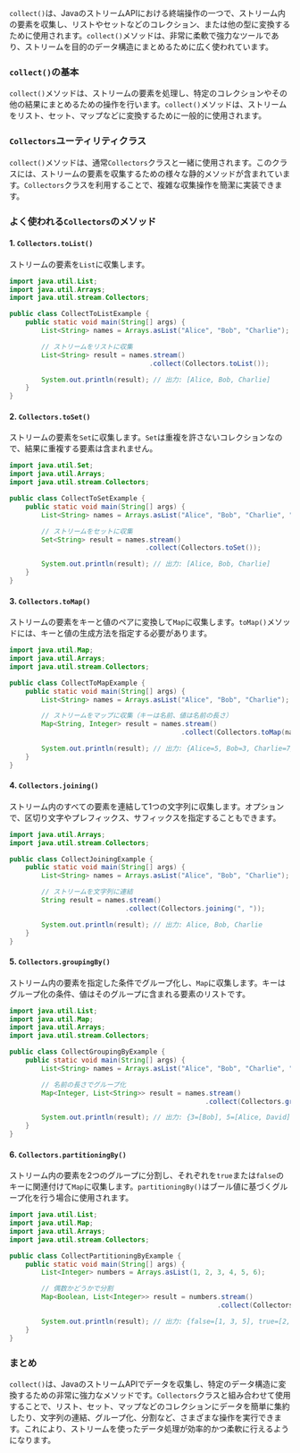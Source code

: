 `collect()`は、JavaのストリームAPIにおける終端操作の一つで、ストリーム内の要素を収集し、リストやセットなどのコレクション、または他の型に変換するために使用されます。`collect()`メソッドは、非常に柔軟で強力なツールであり、ストリームを目的のデータ構造にまとめるために広く使われています。

### `collect()`の基本

`collect()`メソッドは、ストリームの要素を処理し、特定のコレクションやその他の結果にまとめるための操作を行います。`collect()`メソッドは、ストリームをリスト、セット、マップなどに変換するために一般的に使用されます。

### `Collectors`ユーティリティクラス

`collect()`メソッドは、通常`Collectors`クラスと一緒に使用されます。このクラスには、ストリームの要素を収集するための様々な静的メソッドが含まれています。`Collectors`クラスを利用することで、複雑な収集操作を簡潔に実装できます。

### よく使われる`Collectors`のメソッド

#### 1. `Collectors.toList()`

ストリームの要素を`List`に収集します。

```java
import java.util.List;
import java.util.Arrays;
import java.util.stream.Collectors;

public class CollectToListExample {
    public static void main(String[] args) {
        List<String> names = Arrays.asList("Alice", "Bob", "Charlie");

        // ストリームをリストに収集
        List<String> result = names.stream()
                                   .collect(Collectors.toList());

        System.out.println(result); // 出力: [Alice, Bob, Charlie]
    }
}
```

#### 2. `Collectors.toSet()`

ストリームの要素を`Set`に収集します。`Set`は重複を許さないコレクションなので、結果に重複する要素は含まれません。

```java
import java.util.Set;
import java.util.Arrays;
import java.util.stream.Collectors;

public class CollectToSetExample {
    public static void main(String[] args) {
        List<String> names = Arrays.asList("Alice", "Bob", "Charlie", "Alice");

        // ストリームをセットに収集
        Set<String> result = names.stream()
                                  .collect(Collectors.toSet());

        System.out.println(result); // 出力: [Alice, Bob, Charlie]
    }
}
```

#### 3. `Collectors.toMap()`

ストリームの要素をキーと値のペアに変換して`Map`に収集します。`toMap()`メソッドには、キーと値の生成方法を指定する必要があります。

```java
import java.util.Map;
import java.util.Arrays;
import java.util.stream.Collectors;

public class CollectToMapExample {
    public static void main(String[] args) {
        List<String> names = Arrays.asList("Alice", "Bob", "Charlie");

        // ストリームをマップに収集（キーは名前、値は名前の長さ）
        Map<String, Integer> result = names.stream()
                                           .collect(Collectors.toMap(name -> name, name -> name.length()));

        System.out.println(result); // 出力: {Alice=5, Bob=3, Charlie=7}
    }
}
```

#### 4. `Collectors.joining()`

ストリーム内のすべての要素を連結して1つの文字列に収集します。オプションで、区切り文字やプレフィックス、サフィックスを指定することもできます。

```java
import java.util.Arrays;
import java.util.stream.Collectors;

public class CollectJoiningExample {
    public static void main(String[] args) {
        List<String> names = Arrays.asList("Alice", "Bob", "Charlie");

        // ストリームを文字列に連結
        String result = names.stream()
                             .collect(Collectors.joining(", "));

        System.out.println(result); // 出力: Alice, Bob, Charlie
    }
}
```

#### 5. `Collectors.groupingBy()`

ストリーム内の要素を指定した条件でグループ化し、`Map`に収集します。キーはグループ化の条件、値はそのグループに含まれる要素のリストです。

```java
import java.util.List;
import java.util.Map;
import java.util.Arrays;
import java.util.stream.Collectors;

public class CollectGroupingByExample {
    public static void main(String[] args) {
        List<String> names = Arrays.asList("Alice", "Bob", "Charlie", "David");

        // 名前の長さでグループ化
        Map<Integer, List<String>> result = names.stream()
                                                 .collect(Collectors.groupingBy(String::length));

        System.out.println(result); // 出力: {3=[Bob], 5=[Alice, David], 7=[Charlie]}
    }
}
```

#### 6. `Collectors.partitioningBy()`

ストリーム内の要素を2つのグループに分割し、それぞれを`true`または`false`のキーに関連付けて`Map`に収集します。`partitioningBy()`はブール値に基づくグループ化を行う場合に使用されます。

```java
import java.util.List;
import java.util.Map;
import java.util.Arrays;
import java.util.stream.Collectors;

public class CollectPartitioningByExample {
    public static void main(String[] args) {
        List<Integer> numbers = Arrays.asList(1, 2, 3, 4, 5, 6);

        // 偶数かどうかで分割
        Map<Boolean, List<Integer>> result = numbers.stream()
                                                    .collect(Collectors.partitioningBy(n -> n % 2 == 0));

        System.out.println(result); // 出力: {false=[1, 3, 5], true=[2, 4, 6]}
    }
}
```

### まとめ

`collect()`は、JavaのストリームAPIでデータを収集し、特定のデータ構造に変換するための非常に強力なメソッドです。`Collectors`クラスと組み合わせて使用することで、リスト、セット、マップなどのコレクションにデータを簡単に集約したり、文字列の連結、グループ化、分割など、さまざまな操作を実行できます。これにより、ストリームを使ったデータ処理が効率的かつ柔軟に行えるようになります。
